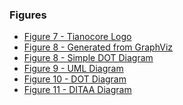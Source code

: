 <!--- @file
  FIGURES.md for EDK II Template Specification

  Copyright (c) 2017, Intel Corporation. All rights reserved.<BR>

  Redistribution and use in source (original document form) and 'compiled'
  forms (converted to PDF, epub, HTML and other formats) with or without
  modification, are permitted provided that the following conditions are met:

  1) Redistributions of source code (original document form) must retain the
     above copyright notice, this list of conditions and the following
     disclaimer as the first lines of this file unmodified.

  2) Redistributions in compiled form (transformed to other DTDs, converted to
     PDF, epub, HTML and other formats) must reproduce the above copyright
     notice, this list of conditions and the following disclaimer in the
     documentation and/or other materials provided with the distribution.

  THIS DOCUMENTATION IS PROVIDED BY TIANOCORE PROJECT "AS IS" AND ANY EXPRESS OR
  IMPLIED WARRANTIES, INCLUDING, BUT NOT LIMITED TO, THE IMPLIED WARRANTIES OF
  MERCHANTABILITY AND FITNESS FOR A PARTICULAR PURPOSE ARE DISCLAIMED. IN NO
  EVENT SHALL TIANOCORE PROJECT  BE LIABLE FOR ANY DIRECT, INDIRECT, INCIDENTAL,
  SPECIAL, EXEMPLARY, OR CONSEQUENTIAL DAMAGES (INCLUDING, BUT NOT LIMITED TO,
  PROCUREMENT OF SUBSTITUTE GOODS OR SERVICES; LOSS OF USE, DATA, OR PROFITS;
  OR BUSINESS INTERRUPTION) HOWEVER CAUSED AND ON ANY THEORY OF LIABILITY,
  WHETHER IN CONTRACT, STRICT LIABILITY, OR TORT (INCLUDING NEGLIGENCE OR
  OTHERWISE) ARISING IN ANY WAY OUT OF THE USE OF THIS DOCUMENTATION, EVEN IF
  ADVISED OF THE POSSIBILITY OF SUCH DAMAGE.

-->

### Figures

* [Figure 7 - Tianocore Logo](chapter2.md#figure-7-tianocore-logo)
* [Figure 8 - Generated from GraphViz](chapter2.md#figure-8-generated-from-graphviz)
* [Figure 8 - Simple DOT Diagram](chapter2.md#figure-8-simple-dot-diagram)
* [Figure 9 - UML Diagram](chapter2.md#figure-9-uml-class-diagram)
* [Figure 10 - DOT Diagram](chapter2.md#figure-10-dot-diagram)
* [Figure 11 - DITAA Diagram](chapter2.md#figure-11-ditaa-diagram)
